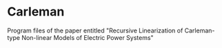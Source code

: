 # Carleman
Program files of the paper entitled "Recursive Linearization of Carleman-type Non-linear Models of Electric Power Systems"

